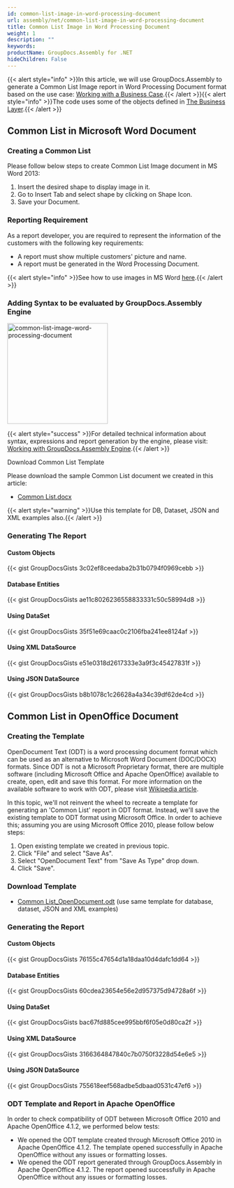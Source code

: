 ```yaml
---
id: common-list-image-in-word-processing-document
url: assembly/net/common-list-image-in-word-processing-document
title: Common List Image in Word Processing Document
weight: 1
description: ""
keywords: 
productName: GroupDocs.Assembly for .NET
hideChildren: False
---
```

{{< alert style="info" >}}In this article, we will use GroupDocs.Assembly to generate a Common List Image report in Word Processing Document format based on the use case: [Working with a Business Case](https://docs.groupdocs.com/assembly/net/working-with-a-business-case/).{{< /alert >}}{{< alert style="info" >}}The code uses some of the objects defined in [The Business Layer](https://docs.groupdocs.com/assembly/net/the-business-layer/).{{< /alert >}}

## Common List in Microsoft Word Document

### Creating a Common List

Please follow below steps to create Common List Image document in MS Word 2013:

1.  Insert the desired shape to display image in it.
2.  Go to Insert Tab and select shape by clicking on Shape Icon.
3.  Save your Document.

### Reporting Requirement

As a report developer, you are required to represent the information of the customers with the following key requirements:

*   A report must show multiple customers' picture and name.
*   A report must be generated in the Word Processing Document.  
      
  

{{< alert style="info" >}}See how to use images in MS Word [here](https://www.youtube.com/watch?v=jIX01CSvo8Q&index=9&list=PL25CTxMCj5vOzsaE9Rwjwd4-OwvdaWmJ8).{{< /alert >}}

### Adding Syntax to be evaluated by GroupDocs.Assembly Engine

<img src="/assembly/net/images/common-list-image-word-processing-document.png" alt="common-list-image-word-processing-document" style="width:230px"/>

{{< alert style="success" >}}For detailed technical information about syntax, expressions and report generation by the engine, please visit: [Working with GroupDocs.Assembly Engine](https://docs.groupdocs.com/assembly/net/working-with-groupdocs-assembly-engine/).{{< /alert >}}

Download Common List Template

Please download the sample Common List document we created in this article:

*   [Common List.docx](https://github.com/groupdocsassembly/GroupDocs_Assembly_NET/blob/master/Examples/Data/Source/Word%20Templates/Common%20List.docx?raw=true)  
      

{{< alert style="warning" >}}Use this template for DB, Dataset, JSON and XML examples also.{{< /alert >}}

### Generating The Report

#### Custom Objects

{{< gist GroupDocsGists 3c02ef8ceedaba2b31b0794f0969cebb >}}



#### Database Entities

{{< gist GroupDocsGists ae11c8026236558833331c50c58994d8 >}}



#### Using DataSet

{{< gist GroupDocsGists 35f51e69caac0c2106fba241ee8124af >}}



#### Using XML DataSource

{{< gist GroupDocsGists e51e0318d2617333e3a9f3c45427831f >}}



#### Using JSON DataSource

{{< gist GroupDocsGists b8b1078c1c26628a4a34c39df62de4cd >}}



## Common List in OpenOffice Document

### Creating the Template

OpenDocument Text (ODT) is a word processing document format which can be used as an alternative to Microsoft Word Document (DOC/DOCX) formats. Since ODT is not a Microsoft Proprietary format, there are multiple software (including Microsoft Office and Apache OpenOffice) available to create, open, edit and save this format. For more information on the available software to work with ODT, please visit [Wikipedia article](https://en.wikipedia.org/wiki/OpenDocument#Software).

In this topic, we'll not reinvent the wheel to recreate a template for generating an 'Common List' report in ODT format. Instead, we'll save the existing template to ODT format using Microsoft Office. In order to achieve this; assuming you are using Microsoft Office 2010, please follow below steps:

1.  Open existing template we created in previous topic.
2.  Click "File" and select "Save As".
3.  Select "OpenDocument Text" from "Save As Type" drop down.
4.  Click "Save".

### Download Template

*   [Common List\_OpenDocument.odt](https://github.com/groupdocsassembly/GroupDocs_Assembly_NET/blob/master/Examples/Data/Source/Word%20Templates/Common%20List_OpenDocument.odt?raw=true) (use same template for database, dataset, JSON and XML examples)

### Generating the Report

#### Custom Objects

{{< gist GroupDocsGists 76155c47654d1a18daa10d4dafc1dd64 >}}



#### Database Entities

{{< gist GroupDocsGists 60cdea23654e56e2d957375d94728a6f >}}



#### Using DataSet

{{< gist GroupDocsGists bac67fd885cee995bbf6f05e0d80ca2f >}}



#### Using XML DataSource

{{< gist GroupDocsGists 3166364847840c7b0750f3228d54e6e5 >}}



#### Using JSON DataSource

{{< gist GroupDocsGists 755618eef568adbe5dbaad0531c47ef6 >}}



### ODT Template and Report in Apache OpenOffice

In order to check compatibility of ODT between Microsoft Office 2010 and Apache OpenOffice 4.1.2, we performed below tests:

*   We opened the ODT template created through Microsoft Office 2010 in Apache OpenOffice 4.1.2. The template opened successfully in Apache OpenOffice without any issues or formatting losses.
*   We opened the ODT report generated through GroupDocs.Assembly in Apache OpenOffice 4.1.2. The report opened successfully in Apache OpenOffice without any issues or formatting losses.
